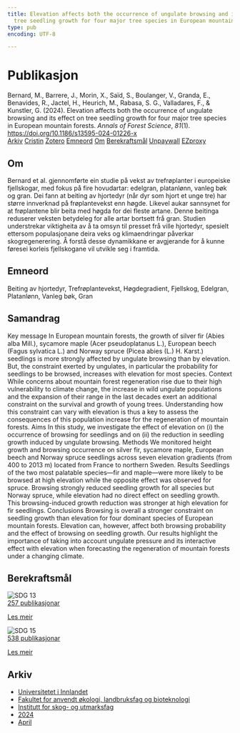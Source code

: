```yaml
---
title: Elevation affects both the occurrence of ungulate browsing and its effect on
  tree seedling growth for four major tree species in European mountain forests
type: pub
encoding: UTF-8

---
```

<h1>Publikasjon</h1>
<article id="csl-bib-container-2EF3W9EE" class="csl-bib-container">
  <div class="csl-bib-body"> <div class="csl-entry">Bernard, M., Barrere, J., Morin, X., Saïd, S., Boulanger, V., Granda, E., Benavides, R., Jactel, H., Heurich, M., Rabasa, S. G., Valladares, F., &#38; Kunstler, G. (2024). Elevation affects both the occurrence of ungulate browsing and its effect on tree seedling growth for four major tree species in European mountain forests. <i>Annals of Forest Science</i>, <i>81</i>(1). <a href="https://doi.org/10.1186/s13595-024-01226-x">https://doi.org/10.1186/s13595-024-01226-x</a></div> </div>
  <div class="csl-bib-buttons">
    <a href="#taxonomy-article-2EF3W9EE" alt="archive" class="csl-bib-button">Arkiv</a>
    <a href="https://app.cristin.no/results/show.jsf?id=2259227" alt="Cristin" class="csl-bib-button">Cristin</a>
    <a href="http://zotero.org/groups/5881554/items/2EF3W9EE" alt="Zotero" class="csl-bib-button">Zotero</a>
    <a href="#keywords-article-2EF3W9EE" alt="keywords" class="csl-bib-button">Emneord</a>
    <a href="#about-article-2EF3W9EE" alt="about_pub" class="csl-bib-button">Om</a>
    <a href="#sdg-article-2EF3W9EE" alt="sdg" class="csl-bib-button">Berekraftsmål</a>
    <a href="https://annforsci.biomedcentral.com/counter/pdf/10.1186/s13595-024-01226-x" alt="Unpaywall" class="csl-bib-button">Unpaywall</a>
    <a href="https://annforsci.biomedcentral.com/counter/pdf/10.1186/s13595-024-01226-x" alt="EZproxy" class="csl-bib-button">EZproxy</a>
  </div>
  <div id="csl-bib-meta-container-2EF3W9EE"></div>
</article>
<div id="csl-bib-meta-2EF3W9EE" class="csl-bib-meta">
  <article id="about-article-2EF3W9EE" class="about_pub-article">
    <h1>Om</h1>
    Bernard et al. gjennomførte ein studie på vekst av trefrøplanter i europeiske fjellskogar, med fokus på fire hovudartar: edelgran, platanlønn, vanleg bøk og gran. Dei fann at beiting av hjortedyr (når dyr som hjort et unge tre) har større innverknad på frøplantevekst enn høgde. Likevel aukar sannsynet for at frøplantene blir beita med høgda for dei fleste artane. Denne beitinga reduserer veksten betydeleg for alle artar bortsett frå gran. Studien understrekar viktigheita av å ta omsyn til presset frå ville hjortedyr, spesielt ettersom populasjonane deira veks og klimaendringar påverkar skogregenerering. Å forstå desse dynamikkane er avgjerande for å kunne føresei korleis fjellskogane vil utvikle seg i framtida.
  </article>
  <article id="keywords-article-2EF3W9EE" class="keywords-article">
    <h1>Emneord</h1>
    Beiting av hjortedyr, Trefrøplantevekst, Høgdegradient, Fjellskog, Edelgran, Platanlønn, Vanleg bøk, Gran
  </article>
  <article id="abstract-article-2EF3W9EE" class="abstract-article">
    <h1>Samandrag</h1>
    Key message In European mountain forests, the growth of silver fir (Abies alba Mill.), sycamore maple (Acer pseudoplatanus L.), European beech (Fagus sylvatica L.) and Norway spruce (Picea abies (L.) H. Karst.) seedlings is more strongly affected by ungulate browsing than by elevation. But, the constraint exerted by ungulates, in particular the probability for seedlings to be browsed, increases with elevation for most species. Context While concerns about mountain forest regeneration rise due to their high vulnerability to climate change, the increase in wild ungulate populations and the expansion of their range in the last decades exert an additional constraint on the survival and growth of young trees. Understanding how this constraint can vary with elevation is thus a key to assess the consequences of this population increase for the regeneration of mountain forests. Aims In this study, we investigate the effect of elevation on (i) the occurrence of browsing for seedlings and on (ii) the reduction in seedling growth induced by ungulate browsing. Methods We monitored height growth and browsing occurrence on silver fir, sycamore maple, European beech and Norway spruce seedlings across seven elevation gradients (from 400 to 2013 m) located from France to northern Sweden. Results Seedlings of the two most palatable species—fir and maple—were more likely to be browsed at high elevation while the opposite effect was observed for spruce. Browsing strongly reduced seedling growth for all species but Norway spruce, while elevation had no direct effect on seedling growth. This browsing-induced growth reduction was stronger at high elevation for fir seedlings. Conclusions Browsing is overall a stronger constraint on seedling growth than elevation for four dominant species of European mountain forests. Elevation can, however, affect both browsing probability and the effect of browsing on seedling growth. Our results highlight the importance of taking into account ungulate pressure and its interactive effect with elevation when forecasting the regeneration of mountain forests under a changing climate.
  </article>
  <article id="sdg-article-2EF3W9EE" class="sdg-article">
    <h1>Berekraftsmål</h1>
    <div class="sdg-container"><div id="sdg13" class="sdg">
        <img src="{{< params subfolder >}}images/sdg/sdg13_nn.png" class="image" alt="SDG 13">
        <div class="sdg-overlay">
          <a href="{{< params subfolder >}}nn/archive/?sdg=13#archive" class="sdg-publication-count"><span>257</span> publikasjonar</a>
          <p><a href="https://fn.no/om-fn/fns-baerekraftsmaal/stoppe-klimaendringene?lang=nno-NO" class="sdg-read-more">Les meir</a></p>
        </div>
      </div> <div id="sdg15" class="sdg">
        <img src="{{< params subfolder >}}images/sdg/sdg15_nn.png" class="image" alt="SDG 15">
        <div class="sdg-overlay">
          <a href="{{< params subfolder >}}nn/archive/?sdg=15#archive" class="sdg-publication-count"><span>538</span> publikasjonar</a>
          <p><a href="https://fn.no/om-fn/fns-baerekraftsmaal/livet-paa-land?lang=nno-NO" class="sdg-read-more">Les meir</a></p>
        </div>
      </div></div>
  </article>
  <article id="taxonomy-article-2EF3W9EE" class="taxonomy-article">
    <h1>Arkiv</h1>
    <ul>
      <li><a href="{{< params subfolder >}}nn/archive/?key=3DCRN523">Universitetet i Innlandet</a></li>
      <li><a href="{{< params subfolder >}}nn/archive/?key=T77LXH6D">Fakultet for anvendt økologi, landbruksfag og bioteknologi</a></li>
      <li><a href="{{< params subfolder >}}nn/archive/?key=7TRARPE3">Institutt for skog- og utmarksfag</a></li>
      <li><a href="{{< params subfolder >}}nn/archive/?key=A4XX8HDP">2024</a></li>
      <li><a href="{{< params subfolder >}}nn/archive/?key=KY9TTFZF">April</a></li>
    </ul>
  </article>
</div>
